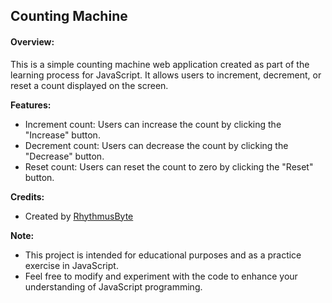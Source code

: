 ## Counting Machine

#### Overview:
This is a simple counting machine web application created as part of the learning process for JavaScript. It allows users to increment, decrement, or reset a count displayed on the screen.

**Features:**
- Increment count: Users can increase the count by clicking the "Increase" button.
- Decrement count: Users can decrease the count by clicking the "Decrease" button.
- Reset count: Users can reset the count to zero by clicking the "Reset" button.

**Credits:**
- Created by [RhythmusByte](https://rhythmusbytelinks.netlify.app)

**Note:**
- This project is intended for educational purposes and as a practice exercise in JavaScript.
- Feel free to modify and experiment with the code to enhance your understanding of JavaScript programming.
